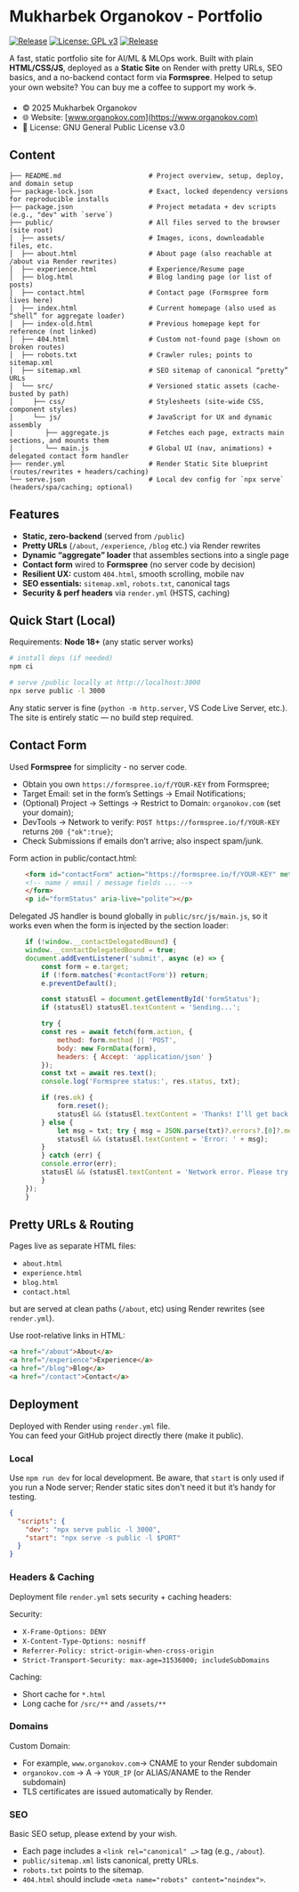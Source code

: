 # Mukharbek Organokov - Portfolio

[![Release](https://github.com/kabartay/portfolio/actions/workflows/release.yml/badge.svg?event=push)](https://github.com/kabartay/portfolio/actions/workflows/release.yml)
[![License: GPL v3](https://img.shields.io/badge/License-GPLv3-blue.svg)](LICENSE)
[![Release](https://img.shields.io/github/v/release/kabartay/portfolio?label=Release)](https://github.com/kabartay/portfolio/releases)

A fast, static portfolio site for AI/ML & MLOps work. Built with plain **HTML/CSS/JS**, deployed as a **Static Site** on Render with pretty URLs, SEO basics, and a no-backend contact form via **Formspree**. Helped to setup your own website? You can buy me a coffee to support my work ☕️.

- © 2025 Mukharbek Organokov  
- 🌐 Website: [www.organokov.com](https://www.organokov.com)  
- 📜 License: GNU General Public License v3.0  

## Content

    ├── README.md                      # Project overview, setup, deploy, and domain setup
    ├── package-lock.json              # Exact, locked dependency versions for reproducible installs
    ├── package.json                   # Project metadata + dev scripts (e.g., "dev" with `serve`)
    ├── public/                        # All files served to the browser (site root)
    │  ├── assets/                     # Images, icons, downloadable files, etc.
    │  ├── about.html                  # About page (also reachable at /about via Render rewrites)
    │  ├── experience.html             # Experience/Resume page
    │  ├── blog.html                   # Blog landing page (or list of posts)
    │  ├── contact.html                # Contact page (Formspree form lives here)
    │  ├── index.html                  # Current homepage (also used as “shell” for aggregate loader)
    │  ├── index-old.html              # Previous homepage kept for reference (not linked)
    │  ├── 404.html                    # Custom not-found page (shown on broken routes)
    │  ├── robots.txt                  # Crawler rules; points to sitemap.xml
    │  ├── sitemap.xml                 # SEO sitemap of canonical “pretty” URLs
    │  └── src/                        # Versioned static assets (cache-busted by path)
    │     ├── css/                     # Stylesheets (site-wide CSS, component styles)
    │     └── js/                      # JavaScript for UX and dynamic assembly
    │        ├── aggregate.js          # Fetches each page, extracts main sections, and mounts them
    │        └── main.js               # Global UI (nav, animations) + delegated contact form handler
    ├── render.yml                     # Render Static Site blueprint (routes/rewrites + headers/caching)
    └── serve.json                     # Local dev config for `npx serve` (headers/spa/caching; optional)

## Features

- **Static, zero-backend** (served from `/public`)
- **Pretty URLs** (`/about`, `/experience`, `/blog` etc.) via Render rewrites
- **Dynamic “aggregate” loader** that assembles sections into a single page
- **Contact form** wired to **Formspree** (no server code by decision)
- **Resilient UX:** custom `404.html`, smooth scrolling, mobile nav
- **SEO essentials:** `sitemap.xml`, `robots.txt`, canonical tags
- **Security & perf headers** via `render.yml` (HSTS, caching)

## Quick Start (Local)

Requirements: **Node 18+** (any static server works)

```bash
# install deps (if needed)
npm ci

# serve /public locally at http://localhost:3000
npx serve public -l 3000
```

Any static server is fine (`python -m http.server`, VS Code Live Server, etc.).
The site is entirely static — no build step required.

## Contact Form

Used **Formspree** for simplicity - no server code.  

- Obtain you own `https://formspree.io/f/YOUR-KEY` from Formspree;
- Target Email: set in the form’s Settings → Email Notifications;
- (Optional) Project → Settings → Restrict to Domain: `organokov.com` (set your domain);
- DevTools → Network to verify: `POST https://formspree.io/f/YOUR-KEY` returns `200 {"ok":true}`;
- Check Submissions if emails don’t arrive; also inspect spam/junk.

Form action in public/contact.html:

```html
    <form id="contactForm" action="https://formspree.io/f/YOUR-KEY" method="POST">
    <!-- name / email / message fields ... -->
    </form>
    <p id="formStatus" aria-live="polite"></p>
```

Delegated JS handler is bound globally in `public/src/js/main.js`, so it works even when the form is injected by the section loader:

```js
    if (!window.__contactDelegatedBound) {
    window.__contactDelegatedBound = true;
    document.addEventListener('submit', async (e) => {
        const form = e.target;
        if (!form.matches('#contactForm')) return;
        e.preventDefault();

        const statusEl = document.getElementById('formStatus');
        if (statusEl) statusEl.textContent = 'Sending...';

        try {
        const res = await fetch(form.action, {
            method: form.method || 'POST',
            body: new FormData(form),
            headers: { Accept: 'application/json' }
        });
        const txt = await res.text();
        console.log('Formspree status:', res.status, txt);

        if (res.ok) {
            form.reset();
            statusEl && (statusEl.textContent = 'Thanks! I’ll get back to you shortly.');
        } else {
            let msg = txt; try { msg = JSON.parse(txt)?.errors?.[0]?.message || txt; } catch {}
            statusEl && (statusEl.textContent = 'Error: ' + msg);
        }
        } catch (err) {
        console.error(err);
        statusEl && (statusEl.textContent = 'Network error. Please try again.');
        }
    });
    }
```

## Pretty URLs & Routing

Pages live as separate HTML files:

- `about.html`
- `experience.html`
- `blog.html`
- `contact.html`

but are served at clean paths (`/about`, etc) using Render rewrites (see `render.yml`).

Use root-relative links in HTML:

```html
<a href="/about">About</a>
<a href="/experience">Experience</a>
<a href="/blog">Blog</a>
<a href="/contact">Contact</a>
```

## Deployment

Deployed with Render using `render.yml` file.  
You can feed your GitHub project directly there (make it public).

### Local

Use `npm run dev` for local development. Be aware, that `start` is only used if you run a Node server; Render static sites don't need it but it’s handy for testing.

```json
{
  "scripts": {
    "dev": "npx serve public -l 3000",
    "start": "npx serve -s public -l $PORT"
  }
}
```

### Headers & Caching

Deployment file `render.yml` sets security + caching headers:

Security:

- `X-Frame-Options: DENY`
- `X-Content-Type-Options: nosniff`
- `Referrer-Policy: strict-origin-when-cross-origin`
- `Strict-Transport-Security: max-age=31536000; includeSubDomains`

Caching:

- Short cache for `*.html`
- Long cache for `/src/**` and `/assets/**`

### Domains

Custom Domain:

- For example, `www.organokov.com`→ CNAME to your Render subdomain
- `organokov.com` → A → `YOUR_IP` (or ALIAS/ANAME to the Render subdomain)
- TLS certificates are issued automatically by Render.

### SEO

Basic SEO setup, please extend by your wish.

- Each page includes a `<link rel="canonical" …>` tag (e.g., `/about`).
- `public/sitemap.xml` lists canonical, pretty URLs.
- `robots.txt` points to the sitemap.
- `404.html` should include `<meta name="robots" content="noindex">`.
